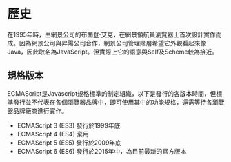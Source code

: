 # 歷史

在1995年時，由網景公司的布蘭登·艾克，在網景領航員瀏覽器上首次設計實作而成。因為網景公司與昇陽公司合作，網景公司管理階層希望它外觀看起來像Java，因此取名為JavaScript。但實際上它的語意與Self及Scheme較為接近。

## 規格版本

ECMAScript是Javascript規格標準的制定組織，以下是發行的各版本時間，但標準發行並不代表在各個瀏覽器品牌中，即可使用其中的功能規格，還需等待各瀏覽器品牌廠商進行實作。

- ECMAScript 3 (ES3) 發行於1999年底
- ECMAScript 4 (ES4) 棄用
- ECMAScript 5 (ES5) 發行於2009年底
- ECMAScript 6 (ES6) 發行於2015年中，為目前最新的官方版本